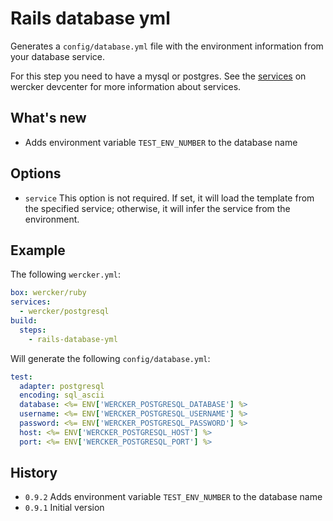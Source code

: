 # Rails database yml

Generates a `config/database.yml` file with the environment information from your database service.

For this step you need to have a mysql or postgres. See the [services](http://devcenter.wercker.com/articles/services/) on wercker devcenter for more information about services.

## What's new

* Adds environment variable `TEST_ENV_NUMBER` to the database name

## Options

* `service` This option is not required. If set, it will load the template from the specified service; otherwise, it will infer the service from the environment.

## Example

The following `wercker.yml`:

``` yaml
box: wercker/ruby
services:
  - wercker/postgresql
build:
  steps:
    - rails-database-yml
```

Will generate the following `config/database.yml`:

``` yaml
test:
  adapter: postgresql
  encoding: sql_ascii
  database: <%= ENV['WERCKER_POSTGRESQL_DATABASE'] %>
  username: <%= ENV['WERCKER_POSTGRESQL_USERNAME'] %>
  password: <%= ENV['WERCKER_POSTGRESQL_PASSWORD'] %>
  host: <%= ENV['WERCKER_POSTGRESQL_HOST'] %>
  port: <%= ENV['WERCKER_POSTGRESQL_PORT'] %>
```

## History

* `0.9.2` Adds environment variable `TEST_ENV_NUMBER` to the database name
* `0.9.1` Initial version

